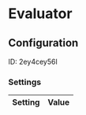 # Evaluator
## Configuration
ID:  2ey4cey56l



### Settings
| Setting | Value  |
| :------------------------ | ---------------------------------------- |
 



